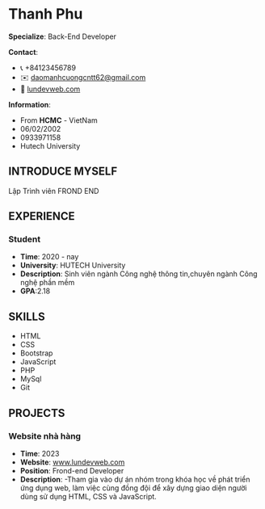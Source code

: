  # Thanh Phu

**Specialize**: Back-End Developer

**Contact**:
- 📞 +84123456789
- ✉️ daomanhcuongcntt62@gmail.com
- 🔗 [lundevweb.com](https://lundevweb.com)

**Information**:
- From **HCMC** - VietNam
- 06/02/2002
- 0933971158
- Hutech University

## INTRODUCE MYSELF

Lập Trình viên FROND END

## EXPERIENCE


### Student
- **Time**: 2020 - nay
- **University**: HUTECH University
- **Description**: Sinh viên ngành Công nghệ thông tin,chuyên ngành Công nghệ phần mềm
- **GPA**:2.18

## SKILLS
- HTML
- CSS
- Bootstrap
- JavaScript
- PHP
- MySql
- Git
  

## PROJECTS

### Website nhà hàng 
- **Time**: 2023
- **Website**: www.lundevweb.com
- **Position**: Frond-end Developer
- **Description**:
  -Tham gia vào dự án nhóm trong khóa học về phát triển ứng dụng web, làm việc cùng đồng đội để xây dựng giao diện người dùng sử dụng HTML, CSS và JavaScript.


